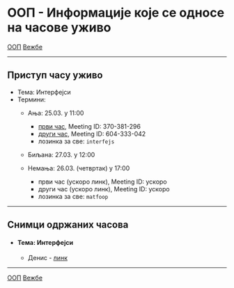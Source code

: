 # ООП - Информације које се односе на часове уживо

[ООП](../../README.md) [Вежбе](../README.md)

---

## Приступ часу уживо

- Тема: Интерфејси
- Термини:
  - Ања: 25.03. у 11:00 
    - [први час](https://zoom.us/j/370381296?pwd=TnZlUklnOWFueHh0VnNTSHYxUjNZZz09), Meeting ID: 370-381-296
    - [други час](https://zoom.us/j/604333042?pwd=djZYRWdXUEVaOXR1K1lONi9CcW0rUT09), Meeting ID: 604-333-042
    - лозинка за све: `interfejs`
    
  - Биљана: 27.03. у 12:00 
  - Немања: 26.03. (четвртак) у 17:00 
    - први час (ускоро линк), Meeting ID: ускоро
    - други час (ускоро линк), Meeting ID: ускоро
    - лозинка за све: `matfoop`

---

## Снимци одржаних часова

- #### Тема: Интерфејси
  - Денис - [линк](https://youtu.be/yJid-lC8RUw) 

---

[ООП](../../README.md) [Вежбе](../README.md)
